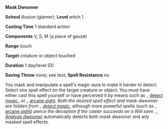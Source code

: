  **Mask Dweomer**

**School** illusion (glamer); **Level** witch 1

**Casting Time** 1 standard action

**Components** V, S, M (a piece of gauze)

**Range** touch

**Target** creature or object touched

**Duration** 1 day/level (D)

**Saving Throw** none; see text; **Spell Resistance** no

You mask and manipulate a spell's magic aura to make it harder to detect. Select one spell effect on the target creature or object. You must have either cast this spell yourself or have perceived it by means such as _ [detect magic](../../spells/detectMagic#_detect-magic)_ or _ [arcane sight](../../spells/arcaneSight#_arcane-sight)_. Both the desired spell effect and _mask dweomer_ are hidden from _ [detect magic](../../spells/detectMagic#_detect-magic)_, although more powerful spells (such as _ [arcane sight](../../spells/arcaneSight#_arcane-sight)_) pierce the deception if the caster succeeds on a Will save. _ [Analyze dweomer](../../spells/analyzeDweomer#_analyze-dweomer)_ automatically detects both _mask dweomer_ and any masked spell effects.

